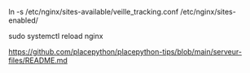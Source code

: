 ln -s /etc/nginx/sites-available/veille_tracking.conf /etc/nginx/sites-enabled/

sudo systemctl reload nginx

https://github.com/placepython/placepython-tips/blob/main/serveur-files/README.md
